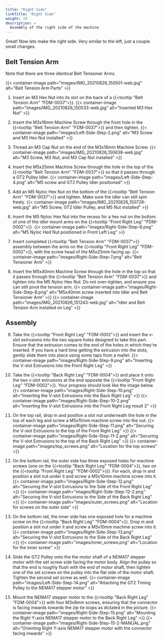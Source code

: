 ```yaml
---
title: "Right Side"
linkTitle: "Right Side"
weight: 20
description: >
  Assembly of the right side of the machine
---
```


Great! Now lets make the right side. Very similar to the left, just a couple small changes.

## Belt Tension Arm
Note that there are three identical Belt Tensioner Arms.

{{< container-image path="images/IMG_20210826_150501-web.jpg" alt="Belt Tension Arm Parts" >}}

1. Insert an M3 Hex Nut into its slot on the back of a {{<tooltip "Belt Tension Arm" "FDM-0037">}}.
  {{< container-image path="images/IMG_20210826_150533-web.jpg" alt="Inserted M3 Hex Nut" >}}

2. Insert the M3x16mm Machine Screw through the front hole in the {{<tooltip "Belt Tension Arm" "FDM-0037">}} and then tighten.
  {{< container-image path="images/Left-Side-Step-2.png" alt="M3 Screw and M3 Hex Nut installed" >}}

3. Thread an M3 Cap Nut on the end of the M3x16mm Machine Screw.
  {{< container-image path="images/IMG_20210826_150638-web.jpg" alt="M3 Screw, M3 Nut, and M3 Cap Nut installed" >}}

4. Insert the M5x25mm Machine Screw through the hole in the top of the {{<tooltip "Belt Tension Arm" "FDM-0037">}} so that it passes through a GT2 Pulley Idler.
  {{< container-image path="images/Left-Side-Step-4.png" alt="M5 screw and GT2 Pulley Idler positioned" >}}

5. Add an M5 Nyloc Hex Nut on the bottom of the {{<tooltip "Belt Tension Arm" "FDM-0037">}} and tighten. Make sure the idler can still spin freely.
  {{< container-image path="images/IMG_20210826_150728-web.jpg" alt="M5 Screw, GT2 Idler Pulley, and M5 Nut installed" >}}

6. Insert the M5 Nyloc Hex Nut into the recess for a hex nut on the bottom of one of the idler mount arms on the  {{<tooltip "Front Right Leg" "FDM-0002">}}.
    {{< container-image path="images/Right-Side-Step-6.png" alt="M5 Nyloc Hed Nut positioned in Front Left Leg" >}}

7. Insert completed {{<tooltip "Belt Tension Arm" "FDM-0037">}} assembly between the arms on the {{<tooltip "Front Right Leg" "FDM-0002">}}, with the screw head of the M5x25mm facing up.
  {{< container-image path="images/Right-Side-Step-7.png" alt="Belt Tensioner Arm" >}}

8. Insert the M5x40mm Machine Screw through the hole in the top so that it passes through the {{<tooltip "Belt Tension Arm" "FDM-0037">}} and tighten into the M5 Nyloc Hex Nut. Do not over-tighten, and ensure you can still pivot the tension arm.
  {{< container-image path="images/Right-Side-Step-8.png" alt="M5x40mm screw inserted into Idler and Belt Tensioner Arm" >}}
  {{< container-image path="images/IMG_20210826_151243-web.jpg" alt="Idler and Belt Tension Arm installed on Leg" >}}

## Assembly

9. Take the {{<tooltip "Front Right Leg" "FDM-0002">}} and insert the v-slot extrusions into the two square holes designed to take this part. Ensure that the extrusion comes to the end of the holes in which they're inserted. If you have a hard time getting the extrusion into the slots, gently slide them into place using some taps from a mallet.
    {{< container-image path="images/Right-Side-Step-9.png" alt="Inserting the V-slot Extrusions into the Front Right Leg" >}}

10. Take the {{<tooltip "Back Right Leg" "FDM-0004">}} and place it onto the two v-slot extrusions at the end opposite the {{<tooltip "Front Right Leg" "FDM-0002">}}. Your progress should look like the image below.
  {{< container-image path="images/Right-Side-Step-10.png" alt="Inserting the V-slot Extrusions into the Back Right Leg" >}}
  {{< container-image path="images/Right-Side-Step-10-2.png" alt="Inserting the V-slot Extrusions into the Front Right Leg result 2" >}}

11. On the top rail, drop in and position a slot nut underneath the hole in the top of each leg and screw a M5x10mm machine screw into the nut.
  {{< container-image path="images/Right-Side-Step-11.png" alt="Securing the V-slot Extrusions to the top of the Front Right Leg" >}}
  {{< container-image path="images/Right-Side-Step-11-2.png" alt="Securing the V-slot Extrusions to the top of the Back Right Leg" >}}
  {{< container-image path="images/top_screws.png" alt="Location for the top screws" >}}

12. On the bottom rail, the outer side has three exposed holes for machine screws (one on the {{<tooltip "Back Right Leg" "FDM-0004">}}, two on the {{<tooltip "Front Right Leg" "FDM-0002">}}). For each, drop in and position a slot nut under it and screw a M5x10mm machine screw into it.
  {{< container-image path="images/Right-Side-Step-12.png" alt="Securing the V-slot Extrusions to the Side of the Front Right Leg" >}}
  {{< container-image path="images/Right-Side-Step-12-2.png" alt="Securing the V-slot Extrusions to the Side of the Back Right Leg" >}}
  {{< container-image path="images/outer_screws.png" alt="Location for screws on the outer side" >}}

13. On the bottom rail, the inner side has one exposed hole for a machine screw on the {{<tooltip "Back Right Leg" "FDM-0004">}}. Drop in and position a slot nut under it and screw a M5x10mm machine screw into it.
  {{< container-image path="images/Right-Side-Step-13.png" alt="Securing the V-slot Extrusions to the Side of the Back Right Leg" >}}
  {{< container-image path="images/inner_screws.png" alt="Location for the inner screw" >}}

14. Slide the GT2 Pulley onto the the motor shaft of a NEMA17 stepper motor with the set screw side facing the motor body. Align the pulley so that the end is roughly flush with the end of motor shaft, then tighten one of the set screws on the pulley into the flat side of the motor shaft. Tighten the second set screw as well.
  {{< container-image path="images/Left-Side-Step-14.png" alt="Attaching the GT2 Timing Pulley to the NEMA17 stepper motor" >}}

15. Mount the NEMA17 stepper motor to the {{<tooltip "Back Right Leg" "FDM-0004">}} with four M3x8mm screws, ensuring that the connector is facing inwards towards the zip tie loops as dictated in the picture.
  {{< container-image path="images/Right-Side-Step-15.png" alt="Mounting the Right Y-axis NEMA17 stepper motor to the Back Right Leg" >}}
  {{< container-image path="images/Right-Side-Step-15-2-MANUAL.png" alt="Orienting Right Y-axis NEMA17 stepper motor with the connector facing inwards" >}}
